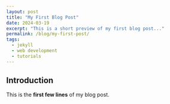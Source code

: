 ```yaml
---
layout: post
title: "My First Blog Post"
date: 2024-03-19
excerpt: "This is a short preview of my first blog post..."
permalink: /blog/my-first-post/
tags:
  - jekyll
  - web development
  - tutorials
---
```

## Introduction

This is the **first few lines** of my blog post.
